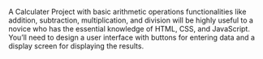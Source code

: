 A Calculater Project with basic arithmetic
operations functionalities like addition,
subtraction, multiplication, and division will be
highly useful to a novice who has the essential
knowledge of HTML, CSS, and JavaScript. You’ll
need to design a user interface with buttons for
entering data and a display screen for
displaying the results.
